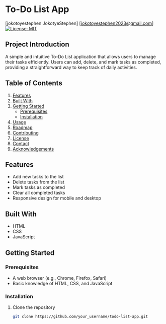 # To-Do List App
[jokotoyestephen JokotyeStephen]
[jokotoyestephen2023@gmail.com]
[![License: MIT](https://img.shields.io/badge/License-MIT-yellow.svg)](https://opensource.org/licenses/MIT)

## Project Introduction

A simple and intuitive To-Do List application that allows users to manage their tasks efficiently. Users can add, delete, and mark tasks as completed, providing a straightforward way to keep track of daily activities.

## Table of Contents

1. [Features](#features)
2. [Built With](#built-with)
3. [Getting Started](#getting-started)
    * [Prerequisites](#prerequisites)
    * [Installation](#installation)
4. [Usage](#usage)
5. [Roadmap](#roadmap)
6. [Contributing](#contributing)
7. [License](#license)
8. [Contact](#contact)
9. [Acknowledgements](#acknowledgements)

## Features

* Add new tasks to the list
* Delete tasks from the list
* Mark tasks as completed
* Clear all completed tasks
* Responsive design for mobile and desktop

## Built With

* HTML
* CSS
* JavaScript

## Getting Started

### Prerequisites

* A web browser (e.g., Chrome, Firefox, Safari)
* Basic knowledge of HTML, CSS, and JavaScript

### Installation

1. Clone the repository
   ```bash
   git clone https://github.com/your_username/todo-list-app.git
